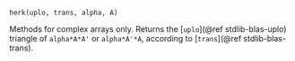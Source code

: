 ```
herk(uplo, trans, alpha, A)
```

Methods for complex arrays only. Returns the [`uplo`](@ref stdlib-blas-uplo) triangle of `alpha*A*A'` or `alpha*A'*A`, according to [`trans`](@ref stdlib-blas-trans).
